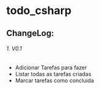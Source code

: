 # todo_csharp

## ChangeLog:
###### 1. V0.1
  - Adicionar Tarefas para fazer
  - Listar todas as tarefas criadas
  - Marcar tarefas como concluida
